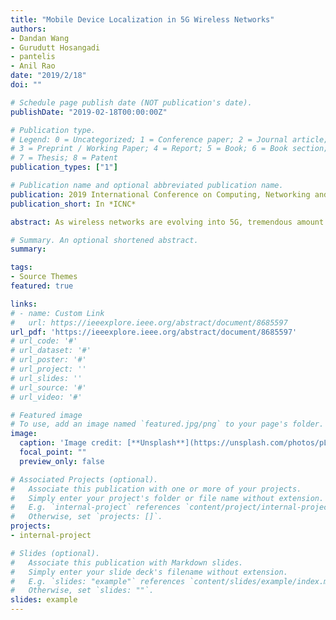 ```yaml
---
title: "Mobile Device Localization in 5G Wireless Networks"
authors:
- Dandan Wang
- Gurudutt Hosangadi
- pantelis
- Anil Rao
date: "2019/2/18"
doi: ""

# Schedule page publish date (NOT publication's date).
publishDate: "2019-02-18T00:00:00Z"

# Publication type.
# Legend: 0 = Uncategorized; 1 = Conference paper; 2 = Journal article;
# 3 = Preprint / Working Paper; 4 = Report; 5 = Book; 6 = Book section;
# 7 = Thesis; 8 = Patent
publication_types: ["1"]

# Publication name and optional abbreviated publication name.
publication: 2019 International Conference on Computing, Networking and Communications (ICNC)
publication_short: In *ICNC*

abstract: As wireless networks are evolving into 5G, tremendous amount of data will be shared on the newly developed open source platforms. These data can be used in developing new services. Among which, location information of mobile devices are extremely useful. For example, the location information can be used to assist wireless operators to trouble shoot the network performance. It can also be used to provide some location assisted service. However, some of these devices may be designed for limited budget that do not have the capability of GPS. Furthermore, operators may not have access to the GPS information on the mobile devices. In this paper, we propose a novel machine learning based approach to estimate the location of the mobile devices based on the measurement data that mobiles reported during every call and session. Our proposed algorithm utilizes the advanced features of 5G wireless network, such as the beam information. Simulation shows that the proposed solution can achieve 4m accuracy for LoS environment and 12m accuracy for mixed LoS and NLoS environment. And the proposed algorithm can also work even with only the information from one base station.

# Summary. An optional shortened abstract.
summary: 

tags:
- Source Themes
featured: true

links:
# - name: Custom Link
#   url: https://ieeexplore.ieee.org/abstract/document/8685597
url_pdf: 'https://ieeexplore.ieee.org/abstract/document/8685597'
# url_code: '#'
# url_dataset: '#'
# url_poster: '#'
# url_project: ''
# url_slides: ''
# url_source: '#'
# url_video: '#'

# Featured image
# To use, add an image named `featured.jpg/png` to your page's folder. 
image: 
  caption: 'Image credit: [**Unsplash**](https://unsplash.com/photos/pLCdAaMFLTE)'
  focal_point: ""
  preview_only: false

# Associated Projects (optional).
#   Associate this publication with one or more of your projects.
#   Simply enter your project's folder or file name without extension.
#   E.g. `internal-project` references `content/project/internal-project/index.md`.
#   Otherwise, set `projects: []`.
projects:
- internal-project

# Slides (optional).
#   Associate this publication with Markdown slides.
#   Simply enter your slide deck's filename without extension.
#   E.g. `slides: "example"` references `content/slides/example/index.md`.
#   Otherwise, set `slides: ""`.
slides: example
---
```


<!-- {{% alert note %}}
Click the *Cite* button above to demo the feature to enable visitors to import publication metadata into their reference management software.
{{% /alert %}}

{{% alert note %}}
Click the *Slides* button above to demo Academic's Markdown slides feature.
{{% /alert %}} -->

<!-- Supplementary notes can be added here, including [code and math](https://sourcethemes.com/academic/docs/writing-markdown-latex/). -->

